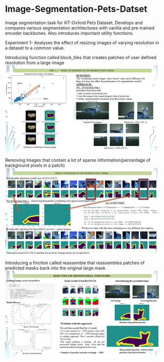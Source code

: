 # Image-Segmentation-Pets-Datset
Image segmentation task for IIIT-Oxford Pets Dataset. Develops and compares various segmentation architectures with vanilla and pre-trained encoder backbones. Also introduces important utility functions.

Experiment 1-
Analyses the effect of resizing images of varying resolution in a dataset to a common value.

Introducing function called block_tiles that creates patches of user defined resolution from a large image
![Part 1](https://github.com/Khalid-Rafiq-01/Image-Segmentation-Pets-Datset/blob/main/Images/Screenshot%20(17).png)

Removing Images that contain a lot of sparse information(percentage of background pixels in a patch)
![part 2](https://github.com/Khalid-Rafiq-01/Image-Segmentation-Pets-Datset/blob/main/Images/Screenshot%20(18).png)

Introducing a finction called reassemble that reassembles patches of predicted masks back into the original large mask.
![Part 3](https://github.com/Khalid-Rafiq-01/Image-Segmentation-Pets-Datset/blob/main/Images/Screenshot%20(19).png)
